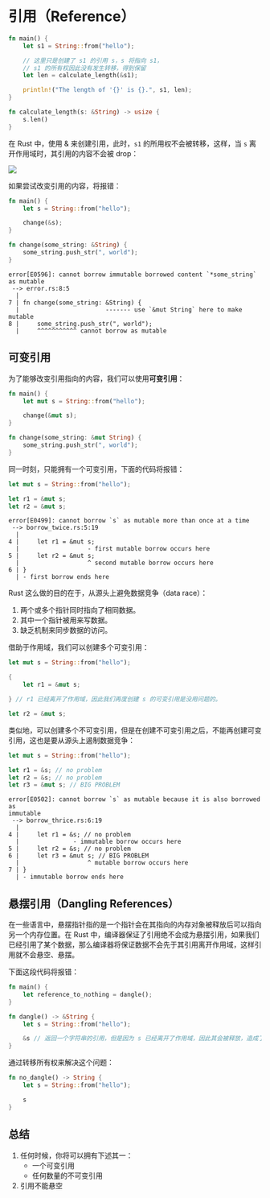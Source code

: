 # 引用（Reference）

```rust
fn main() {
    let s1 = String::from("hello");

    // 这里只是创建了 s1 的引用 s，s 将指向 s1，
    // s1 的所有权因此没有发生转移，得到保留
    let len = calculate_length(&s1);

    println!("The length of '{}' is {}.", s1, len);
}

fn calculate_length(s: &String) -> usize {
    s.len()
}
```

在 Rust 中，使用 & 来创建引用，此时，`s1` 的所用权不会被转移，这样，当 `s` 离开作用域时，其引用的内容不会被 drop：

![](https://doc.rust-lang.org/book/second-edition/img/trpl04-05.svg)

如果尝试改变引用的内容，将报错：

```rust
fn main() {
    let s = String::from("hello");

    change(&s);
}

fn change(some_string: &String) {
    some_string.push_str(", world");
}
```

```
error[E0596]: cannot borrow immutable borrowed content `*some_string` as mutable
 --> error.rs:8:5
  |
7 | fn change(some_string: &String) {
  |                        ------- use `&mut String` here to make mutable
8 |     some_string.push_str(", world");
  |     ^^^^^^^^^^^ cannot borrow as mutable
```

## 可变引用

为了能够改变引用指向的内容，我们可以使用**可变引用**：

```rust
fn main() {
    let mut s = String::from("hello");

    change(&mut s);
}

fn change(some_string: &mut String) {
    some_string.push_str(", world");
}
```

同一时刻，只能拥有一个可变引用，下面的代码将报错：

```rust
let mut s = String::from("hello");

let r1 = &mut s;
let r2 = &mut s;
```

```
error[E0499]: cannot borrow `s` as mutable more than once at a time
 --> borrow_twice.rs:5:19
  |
4 |     let r1 = &mut s;
  |                   - first mutable borrow occurs here
5 |     let r2 = &mut s;
  |                   ^ second mutable borrow occurs here
6 | }
  | - first borrow ends here
```

Rust 这么做的目的在于，从源头上避免数据竞争（data race）：

1. 两个或多个指针同时指向了相同数据。
2. 其中一个指针被用来写数据。
3. 缺乏机制来同步数据的访问。

借助于作用域，我们可以创建多个可变引用：

```rust
let mut s = String::from("hello");

{
    let r1 = &mut s;

} // r1 已经离开了作用域，因此我们再度创建 s 的可变引用是没用问题的。

let r2 = &mut s;
```

类似地，可以创建多个不可变引用，但是在创建不可变引用之后，不能再创建可变引用，这也是要从源头上遏制数据竞争：

```rust
let mut s = String::from("hello");

let r1 = &s; // no problem
let r2 = &s; // no problem
let r3 = &mut s; // BIG PROBLEM
```

```
error[E0502]: cannot borrow `s` as mutable because it is also borrowed as
immutable
 --> borrow_thrice.rs:6:19
  |
4 |     let r1 = &s; // no problem
  |               - immutable borrow occurs here
5 |     let r2 = &s; // no problem
6 |     let r3 = &mut s; // BIG PROBLEM
  |                   ^ mutable borrow occurs here
7 | }
  | - immutable borrow ends here
```

## 悬摆引用（Dangling References）

在一些语言中，悬摆指针指的是一个指针会在其指向的内存对象被释放后可以指向另一个内存位置。在 Rust 中，编译器保证了引用绝不会成为悬摆引用，如果我们已经引用了某个数据，那么编译器将保证数据不会先于其引用离开作用域，这样引用就不会悬空、悬摆。

下面这段代码将报错：

```rust
fn main() {
    let reference_to_nothing = dangle();
}

fn dangle() -> &String {
    let s = String::from("hello");

    &s // 返回一个字符串的引用，但是因为 s 已经离开了作用域，因此其会被释放，造成了引用悬空（引用指向了一个不存在的内存空间）
}
```

通过转移所有权来解决这个问题：

```rust
fn no_dangle() -> String {
    let s = String::from("hello");

    s
}
```

## 总结

1. 任何时候，你将可以拥有下述其一：
    - 一个可变引用
    - 任何数量的不可变引用
2. 引用不能悬空
